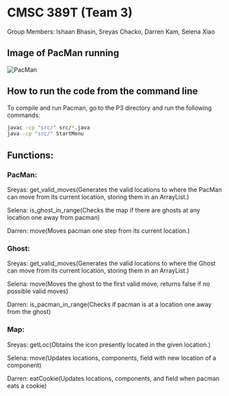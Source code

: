# CMSC 389T (Team 3)
Group Members: Ishaan Bhasin, Sreyas Chacko, Darren Kam, Selena Xiao

## Image of PacMan running
![PacMan](https://user-images.githubusercontent.com/49574843/156697925-f197035a-2819-4b30-b853-6065ef9f4dd7.PNG)


## How to run the code from the command line
To compile and run Pacman, go to the P3 directory and run the following commands:
```bash
javac -cp "src/" src/*.java
java -cp "src/" StartMenu
```

## Functions:
### PacMan:
Sreyas: get_valid_moves(Generates the valid locations to where the PacMan can move from its current location, storing them in an ArrayList.)

Selena: is_ghost_in_range(Checks the map if there are ghosts at any location one away from pacman)

Darren: move(Moves pacman one step from its current location.)

### Ghost:
Sreyas: get_valid_moves(Generates the valid locations to where the Ghost can move from its current location, storing them in an ArrayList.)

Selena: move(Moves the ghost to the first valid move, returns false if no possible valid moves)

Darren: is_pacman_in_range(Checks if pacman is at a location one away from the ghost)

### Map:
Sreyas: getLoc(Obtains the icon presently located in the given location.)

Selena: move(Updates locations, components, field with new location of a component)

Darren: eatCookie(Updates locations, components, and field when pacman eats a cookie)
